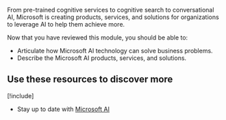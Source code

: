 From pre-trained cognitive services to cognitive search to conversational AI, Microsoft is creating products, services, and solutions for organizations to leverage AI to help them achieve more.

Now that you have reviewed this module, you should be able to:

* Articulate how Microsoft AI technology can solve business problems.
* Describe the Microsoft AI products, services, and solutions.

## Use these resources to discover more

[!include[](../../../includes/open-link-in-new-tab-note.md)]

* Stay up to date with [Microsoft AI](https://www.microsoft.com/ai)